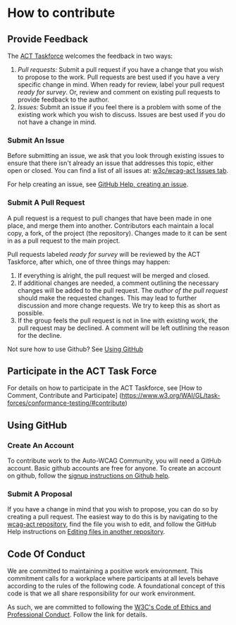 # How to contribute

## Provide Feedback
The [ACT Taskforce](https://www.w3.org/WAI/GL/task-forces/conformance-testing/) welcomes the feedback in two ways:

1. *Pull requests:* Submit a pull request if you have a change that you wish to propose to the work. Pull requests are best used if you have a very specific change in mind. When ready for review, label your pull request *ready for survey*. Or, review and comment on existing pull requests to provide feedback to the author.
2. *Issues:* Submit an issue if you feel there is a problem with some of the existing work which you wish to discuss. Issues are best used if you do not have a change in mind.

### Submit An Issue

Before submitting an issue, we ask that you look through existing issues to ensure that there isn't already an issue that addresses this topic, either open or closed. You can find a list of all issues at: [w3c/wcag-act Issues tab](https://github.com/w3c/wcag-act/issues).

For help creating an issue, see [GitHub Help, creating an issue](https://help.github.com/articles/creating-an-issue/).

### Submit A Pull Request

A pull request is a request to pull changes that have been made in one place, and merge them into another. Contributors each maintain a local copy, a fork, of the project (the repository). Changes made to it can be sent in as a pull request to the main project.

Pull requests labeled *ready for survey* will be reviewed by the ACT Taskforce, after which, one of three things may happen:

1. If everything is alright, the pull request will be merged and closed.
2. If additional changes are needed, a comment outlining the necessary changes will be added to the pull request. The *author of the pull request* should make the requested changes. This may lead to further discussion and more change requests. We try to keep this as short as possible.
3. If the group feels the pull request is not in line with existing work, the pull request may be declined. A comment will be left outlining the reason for the decline.

Not sure how to use Github? See [Using GitHub](#using-github)

## Participate in the ACT Task Force

For details on how to participate in the ACT Taskforce, see [How to Comment, Contribute and Participate] (https://www.w3.org/WAI/GL/task-forces/conformance-testing/#contribute)

## Using GitHub

### Create An Account

To contribute work to the Auto-WCAG Community, you will need a GitHub account. Basic github accounts are free for anyone. To create an account on github, follow the [signup instructions on Github help](https://help.github.com/articles/signing-up-for-a-new-github-account/).

### Submit A Proposal

If you have a change in mind that you wish to propose, you can do so by creating a pull request. The easiest way to do this is by navigating to the [wcag-act repository](https://github.com/w3c/wcag-act), find the file you wish to edit, and follow the GitHub Help instructions on [Editing files in another repository](https://help.github.com/articles/editing-files-in-another-user-s-repository/).

## Code Of Conduct

We are committed to maintaining a positive work environment. This commitment calls for a workplace where participants at all levels behave according to the rules of the following code. A foundational concept of this code is that we all share responsibility for our work environment.

As such, we are committed to following the [W3C's Code of Ethics and Professional Conduct](https://www.w3.org/Consortium/cepc/). Follow the link for details.
